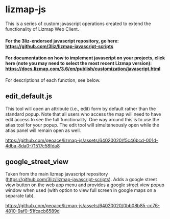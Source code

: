 # lizmap-js

This is a series of custom javascript operations created to extend the functionality of Lizmap Web Client. 

#### For the 3liz-endorsed javascript repository, go here: https://github.com/3liz/lizmap-javascript-scripts

#### For documentation on how to implement javascript on your projects, click here (note you may need to select the most recent Lizmap version): https://docs.lizmap.com/3.6/en/publish/customization/javascript.html


For descriptions of each function, see below.

## edit_default.js

This tool will open an attribute (i.e., edit) form by default rather than the standard popup. Note that all users who access the map will need to have edit access to see the full functionality. One way around this is to use the atlas tool for your popup. The edit tool will simultaneously open while the atlas panel will remain open as well.



https://github.com/geoace/lizmap-js/assets/64020020/f5c46bcd-001d-4dba-8da0-71517c58fda8




## google_street_view

Taken from the main lizmap javascript repository (https://github.com/3liz/lizmap-javascript-scripts). Adds a google street view button on the web app menu and provides a google street view popup window when used (with option to view full screen in google maps on a separate tab).




https://github.com/geoace/lizmap-js/assets/64020020/0bb08b85-cc76-4810-9af0-51fcacb6589d




